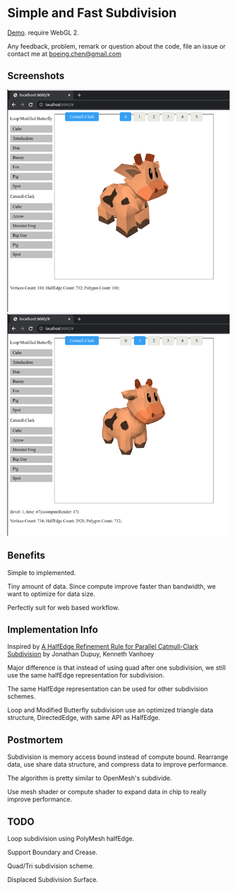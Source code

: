 # Simple and Fast Subdivision
[Demo](https://rawcdn.githack.com/lingochen/FastSubd/2f0bc924c59b363ff22817e3b1b894efe9b7ce68/index.html).
require WebGL 2.

Any feedback, problem, remark or question about the code, file an issue or contact me at boeing.chen@gmail.com


## Screenshots
![Spot no subdivision](./media/spot_subd0.png) ![Spot subdivision level 1](./media/spot_subd1.png)


## Benefits
Simple to implemented.

Tiny amount of data. Since compute improve faster than bandwidth, we want to optimize for data size.

Perfectly suit for web based workflow.


## Implementation Info
Inspired by [A HalfEdge Refinement Rule for Parallel Catmull-Clark Subdivision](https://onrendering.com/) by Jonathan Dupuy, Kenneth Vanhoey

Major difference is that instead of using quad after one subdivision, we still use the same halfEdge representation for subdivision.

The same HalfEdge representation can be used for other subdivision schemes.

Loop and Modified Butterfly subdivision use an optimized triangle data structure, DirectedEdge, with same API as HalfEdge.


## Postmortem
Subdivision is memory access bound instead of compute bound. Rearrange data, use share data structure, and compress data to improve performance.

The algorithm is pretty similar to OpenMesh's subdivide.

Use mesh shader or compute shader to expand data in chip to really improve performance.


## TODO
Loop subdivision using PolyMesh halfEdge.

Support Boundary and Crease.

Quad/Tri subdivision scheme.

Displaced Subdivision Surface.
